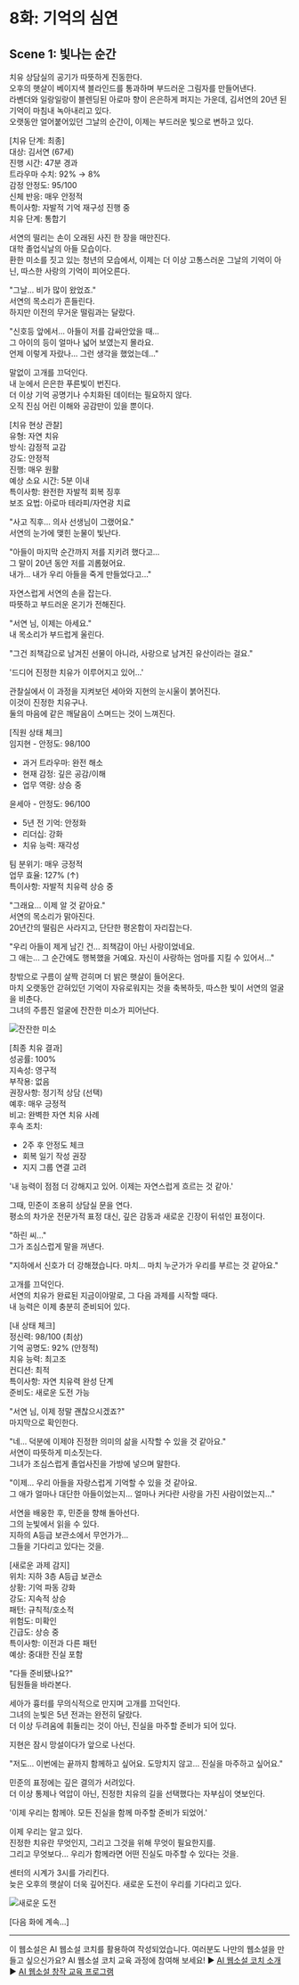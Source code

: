 # 8화: 기억의 심연

## Scene 1: 빛나는 순간

치유 상담실의 공기가 따뜻하게 진동한다.  
오후의 햇살이 베이지색 블라인드를 통과하며 부드러운 그림자를 만들어낸다.  
라벤더와 일랑일랑이 블렌딩된 아로마 향이 은은하게 퍼지는 가운데, 김서연의 20년 된 기억이 마침내 녹아내리고 있다.  
오랫동안 얼어붙어있던 그날의 순간이, 이제는 부드러운 빛으로 변하고 있다.

[치유 단계: 최종]  
대상: 김서연 (67세)  
진행 시간: 47분 경과  
트라우마 수치: 92% → 8%  
감정 안정도: 95/100  
신체 반응: 매우 안정적  
특이사항: 자발적 기억 재구성 진행 중  
치유 단계: 통합기

서연의 떨리는 손이 오래된 사진 한 장을 매만진다.  
대학 졸업식날의 아들 모습이다.  
환한 미소를 짓고 있는 청년의 모습에서, 이제는 더 이상 고통스러운 그날의 기억이 아닌, 따스한 사랑의 기억이 피어오른다.

"그날... 비가 많이 왔었죠."  
서연의 목소리가 흔들린다.  
하지만 이전의 무거운 떨림과는 달랐다. 

"신호등 앞에서... 아들이 저를 감싸안았을 때...  
그 아이의 등이 얼마나 넓어 보였는지 몰라요.  
언제 이렇게 자랐나... 그런 생각을 했었는데..."

말없이 고개를 끄덕인다.  
내 눈에서 은은한 푸른빛이 번진다.  
더 이상 기억 공명기나 수치화된 데이터는 필요하지 않다.  
오직 진심 어린 이해와 공감만이 있을 뿐이다.

[치유 현상 관찰]  
유형: 자연 치유  
방식: 감정적 교감  
강도: 안정적  
진행: 매우 원활  
예상 소요 시간: 5분 이내  
특이사항: 완전한 자발적 회복 징후  
보조 요법: 아로마 테라피/자연광 치료

"사고 직후... 의사 선생님이 그랬어요."  
서연의 눈가에 맺힌 눈물이 빛난다. 

"아들이 마지막 순간까지 저를 지키려 했다고...  
그 말이 20년 동안 저를 괴롭혔어요.  
내가... 내가 우리 아들을 죽게 만들었다고..."

자연스럽게 서연의 손을 잡는다.  
따뜻하고 부드러운 온기가 전해진다.

"서연 님, 이제는 아세요."  
내 목소리가 부드럽게 울린다. 

"그건 죄책감으로 남겨진 선물이 아니라, 사랑으로 남겨진 유산이라는 걸요."

'드디어 진정한 치유가 이루어지고 있어...'

관찰실에서 이 과정을 지켜보던 세아와 지현의 눈시울이 붉어진다.  
이것이 진정한 치유구나.  
둘의 마음에 같은 깨달음이 스며드는 것이 느껴진다.

[직원 상태 체크]  
임지현 - 안정도: 98/100  
- 과거 트라우마: 완전 해소  
- 현재 감정: 깊은 공감/이해  
- 업무 역량: 상승 중

윤세아 - 안정도: 96/100  
- 5년 전 기억: 안정화  
- 리더십: 강화  
- 치유 능력: 재각성

팀 분위기: 매우 긍정적  
업무 효율: 127% (↑)  
특이사항: 자발적 치유력 상승 중

"그래요... 이제 알 것 같아요."  
서연의 목소리가 맑아진다.  
20년간의 떨림은 사라지고, 단단한 평온함이 자리잡는다. 

"우리 아들이 제게 남긴 건... 죄책감이 아닌 사랑이었네요.  
그 애는... 그 순간에도 행복했을 거예요. 자신이 사랑하는 엄마를 지킬 수 있어서..."

창밖으로 구름이 살짝 걷히며 더 밝은 햇살이 들어온다.  
마치 오랫동안 갇혀있던 기억이 자유로워지는 것을 축복하듯, 따스한 빛이 서연의 얼굴을 비춘다.  
그녀의 주름진 얼굴에 잔잔한 미소가 피어난다.

![잔잔한 미소](../../images/08-1.png)

[최종 치유 결과]  
성공률: 100%  
지속성: 영구적  
부작용: 없음  
권장사항: 정기적 상담 (선택)  
예후: 매우 긍정적  
비고: 완벽한 자연 치유 사례  
후속 조치:   
- 2주 후 안정도 체크  
- 회복 일기 작성 권장  
- 지지 그룹 연결 고려

'내 능력이 점점 더 강해지고 있어. 이제는 자연스럽게 흐르는 것 같아.'

그때, 민준이 조용히 상담실 문을 연다.  
평소의 차가운 전문가적 표정 대신, 깊은 감동과 새로운 긴장이 뒤섞인 표정이다.

"하린 씨..."  
그가 조심스럽게 말을 꺼낸다. 

"지하에서 신호가 더 강해졌습니다. 마치... 마치 누군가가 우리를 부르는 것 같아요."

고개를 끄덕인다.  
서연의 치유가 완료된 지금이야말로, 그 다음 과제를 시작할 때다.  
내 능력은 이제 충분히 준비되어 있다.

[내 상태 체크]  
정신력: 98/100 (최상)  
기억 공명도: 92% (안정적)  
치유 능력: 최고조  
컨디션: 최적  
특이사항: 자연 치유력 완성 단계  
준비도: 새로운 도전 가능  

"서연 님, 이제 정말 괜찮으시겠죠?"  
마지막으로 확인한다.

"네... 덕분에 이제야 진정한 의미의 삶을 시작할 수 있을 것 같아요."  
서연이 따뜻하게 미소짓는다.  
그녀가 조심스럽게 졸업사진을 가방에 넣으며 말한다. 

"이제... 우리 아들을 자랑스럽게 기억할 수 있을 것 같아요.  
그 애가 얼마나 대단한 아들이었는지... 얼마나 커다란 사랑을 가진 사람이었는지..."

서연을 배웅한 후, 민준을 향해 돌아선다.  
그의 눈빛에서 읽을 수 있다.  
지하의 A등급 보관소에서 무언가가...  
그들을 기다리고 있다는 것을.

[새로운 과제 감지]  
위치: 지하 3층 A등급 보관소  
상황: 기억 파동 강화  
강도: 지속적 상승  
패턴: 규칙적/호소적  
위험도: 미확인  
긴급도: 상승 중  
특이사항: 이전과 다른 패턴  
예상: 중대한 진실 포함

"다들 준비됐나요?"  
팀원들을 바라본다. 

세아가 흉터를 무의식적으로 만지며 고개를 끄덕인다.  
그녀의 눈빛은 5년 전과는 완전히 달랐다.  
더 이상 두려움에 휘둘리는 것이 아닌, 진실을 마주할 준비가 되어 있다.

지현은 잠시 망설이다가 앞으로 나선다. 

"저도... 이번에는 끝까지 함께하고 싶어요. 도망치지 않고... 진실을 마주하고 싶어요."

민준의 표정에는 깊은 결의가 서려있다.  
더 이상 통제나 억압이 아닌, 진정한 치유의 길을 선택했다는 자부심이 엿보인다.

'이제 우리는 함께야. 모든 진실을 함께 마주할 준비가 되었어.'

이제 우리는 알고 있다.  
진정한 치유란 무엇인지, 그리고 그것을 위해 무엇이 필요한지를.  
그리고 무엇보다... 우리가 함께라면 어떤 진실도 마주할 수 있다는 것을.

센터의 시계가 3시를 가리킨다.  
늦은 오후의 햇살이 더욱 깊어진다. 새로운 도전이 우리를 기다리고 있다.

![새로운 도전](../../images/08-2.png)

[다음 화에 계속...]

---

이 웹소설은 AI 웹소설 코치를 활용하여 작성되었습니다. 
여러분도 나만의 웹소설을 만들고 싶으신가요? AI 웹소설 코치 교육 과정에 참여해 보세요!
► [AI 웹소설 코치 소개](https://getso.link/aiwc)
► [AI 웹소설 창작 교육 프로그램](https://getso.link/aiw-edu)